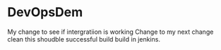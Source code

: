 # DevOpsDem
My change to see if intergratiion is working
Change to my next change
clean
this shoudble successful build
build in jenkins.
